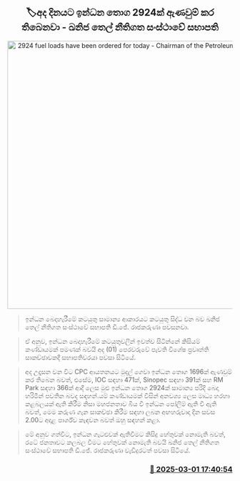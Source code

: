 <p align='center'><b><h2 align='center' title='2924 fuel loads have been ordered for today - Chairman of the Petroleum Corporation'>🏷අද දිනයට ඉන්ධන තොග 2924ක් ඇණවුම් කර තිබෙනවා - ඛනිජ තෙල් නීතිගත සංස්ථාවේ සභාපති</h2></b></p>
<p align='center'><img src='https://helakuru.sgp1.cdn.digitaloceanspaces.com/esana/images/lib/dj-rajakaruna.jpg' width='600' alt='2924 fuel loads have been ordered for today - Chairman of the Petroleum Corporation'></p>

> ඉන්ධන බෙදාහැරීමේ කටයුතු සාමාන්‍ය ආකාරයට කටයුතු සිද්ධ වන බව ඛනිජ තෙල් නීතිගත සංස්ථාවේ සභාපති ඩී.ජේ. රාජකරුණා පවසනවා.

> ඒ අනුව, ඉන්ධන බෙදාහැරීමේ කටයුතුවලින් ඉවත්ව සිටින්නේ කිසියම් කණ්ඩායමක් පමණක් බවයි අද (01) පෙරවරුවේ පැවති විශේෂ ප්‍රවෘත්ති සාකච්ඡාවකදී සභාපතිවරයා පවසා සිටියේ.

> අද උදෑසන වන විට CPC ආයතනයට මුදල් ගෙවා ඉන්ධන තොග 1696ක් ඇණවුම් කර තිබෙන බවත්, එසේම, IOC සඳහා 471ක්, Sinopec සඳහා 391ක් සහ RM Park සඳහා 366ක් ආදී ලෙස මුළු ඉන්ධන තොග 2924ක් සාමාන්‍ය පරිදි බෙදා හරිමින් පවතින බවද සඳහන්.යම් කණ්ඩායමක් විසින් අනවශ්‍ය ලෙස මාධ්‍ය හරහා කළබලයක් ඇති කිරීම නිසා මහජනතාව බිය වී ඉන්ධන පෝලිම් ඇති වී ඇති බවත්, මෙම කරුණ ගැන සාකච්ඡා කිරීම සඳහා ලබන අඟහරුවාදා දින සවස 2.00ට අදාළ පාර්ශ්ව කැඳවන බවත් ඔහු සඳහන් කළා.

> මේ අනුව ගත්විට, ඉන්ධන ගැටළුවක් ඇතිවීමට කිසිදු හේතුවක් නොමැති බවත්, රටේ ජනතාවට කලබල වීමට හේතුවක් නොමැති බවයි ඛනිජ තෙල් නීතිගත සංස්ථාවේ සභාපති ඩී.ජේ. රාජකරුණා වැඩිදුරටත් පවසා සිටියේ.



<h3 align='right'><a href='https://www.helakuru.lk/esana/p/107943/'>📅 2025-03-01 17:40:54</a></h3>
